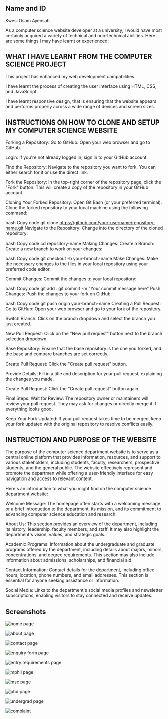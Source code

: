 ## Name and ID
Kwesi Osam Ayensah

As a computer science website developer at a university, I would have most certainly acquired a variety of technical and non-technical abilities. Here are some things I may have learnt or experienced:

## WHAT I HAVE LEARNT FROM THE COMPUTER SCIENCE PROJECT
 
 This project has enhanced my web development campabilities.

I have learnt the process of creating the user interface using HTML, CSS, and JavaScript.

I have learnt responsive design, that is ensuring that the website appears and performs properly across a wide range of devices and screen sizes.


## INSTRUCTIONS ON HOW TO CLONE AND SETUP MY COMPUTER SCIENCE WEBSITE
Forking a Repository:
Go to GitHub:
Open your web browser and go to GitHub.

Login:
If you're not already logged in, sign in to your GitHub account.

Find the Repository:
Navigate to the repository you want to fork. You can either search for it or use the direct link.

Fork the Repository:
In the top-right corner of the repository page, click the "Fork" button. This will create a copy of the repository in your GitHub account.

Cloning Your Forked Repository:
Open Git Bash (or your preferred terminal):
Clone the forked repository to your local machine using the following command:

bash
Copy code
git clone https://github.com/your-username/repository-name.git
Navigate to the Repository:
Change into the directory of the cloned repository:

bash
Copy code
cd repository-name
Making Changes:
Create a Branch:
Create a new branch to work on your changes:

bash
Copy code
git checkout -b your-branch-name
Make Changes:
Make the necessary changes to the files in your local repository using your preferred code editor.

Commit Changes:
Commit the changes to your local repository:

bash
Copy code
git add .
git commit -m "Your commit message here"
Push Changes:
Push the changes to your fork on GitHub:

bash
Copy code
git push origin your-branch-name
Creating a Pull Request:
Go to GitHub:
Open your web browser and go to your fork of the repository.

Switch Branch:
Click on the branch dropdown and select the branch you just created.

New Pull Request:
Click on the "New pull request" button next to the branch selection dropdown.

Base Repository:
Ensure that the base repository is the one you forked, and the base and compare branches are set correctly.

Create Pull Request:
Click the "Create pull request" button.

Provide Details:
Fill in a title and description for your pull request, explaining the changes you made.

Create Pull Request:
Click the "Create pull request" button again.

Final Steps:
Wait for Review:
The repository owner or maintainers will review your pull request. They may ask for changes or directly merge it if everything looks good.

Keep Your Fork Updated:
If your pull request takes time to be merged, keep your fork updated with the original repository to resolve conflicts easily.

## INSTRUCTION AND PURPOSE OF THE WEBSITE

The purpose of the computer science department website is to serve as a central online platform that provides information, resources, and support to various stakeholders, including students, faculty, researchers, prospective students, and the general public. The website effectively represent and promote the departmen while offering a user-friendly interface for easy navigation and access to relevant content. 



Here's an introduction to what you might find on the computer science department website:

Welcome Message: The homepage often starts with a welcoming message or a brief introduction to the department, its mission, and its commitment to advancing computer science education and research.

About Us: This section provides an overview of the department, including its history, leadership, faculty members, and staff. It may also highlight the department's vision, values, and strategic goals.

Academic Programs: Information about the undergraduate and graduate programs offered by the department, including details about majors, minors, concentrations, and degree requirements. This section may also include information about admissions, scholarships, and financial aid.



Contact Information: Contact details for the department, including office hours, location, phone numbers, and email addresses. This section is essential for anyone seeking assistance or information.



Social Media: Links to the department's social media profiles and newsletter subscriptions, enabling visitors to stay connected and receive updates.

## Screenshots
![home page](https://github.com/P0KA1/11055142_DCIT205/assets/151855368/1082bce8-e1df-4969-a157-3868d3d897b1)          







![about page](https://github.com/P0KA1/11055142_DCIT205/assets/151855368/458e080c-e7d4-48c6-912b-2ff76e1cf139)






![contact page](https://github.com/P0KA1/11055142_DCIT205/assets/151855368/874a27f2-8171-4f2e-a051-68d921e8c83a)




![enquiry form page](https://github.com/P0KA1/11055142_DCIT205/assets/151855368/26f0ea4d-d89a-4ee7-a1cc-c5fbe89a5105)



![entry requirements page](https://github.com/P0KA1/11055142_DCIT205/assets/151855368/ede20ab2-2a76-47e9-9021-8b81c6989da5)





![mphil page](https://github.com/P0KA1/11055142_DCIT205/assets/151855368/6e4ef7a4-0f4b-4821-8514-dd1ac611da6f)




![msc page](https://github.com/P0KA1/11055142_DCIT205/assets/151855368/9ae15051-e9b3-4312-838a-f980d28c6879)






![phd page](https://github.com/P0KA1/11055142_DCIT205/assets/151855368/b44b5d29-912a-4f2b-94c1-746fbac2cc31)








![undergrad page](https://github.com/P0KA1/11055142_DCIT205/assets/151855368/cac3d3c2-3543-42ac-9b46-dc2e952d637c)






![complaint](https://github.com/P0KA1/11055142_DCIT205/assets/151855368/dc0116f0-9655-428f-81cf-fd46204cded4)


















